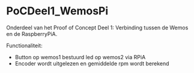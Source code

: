 # PoCDeel1_WemosPi
Onderdeel van het Proof of Concept Deel 1: Verbinding tussen de Wemos en de RaspberryPiA.

Functionaliteit:

*	Button op wemos1 bestuurd led op wemos2 via RPiA
*	Encoder wordt uitgelezen en gemiddelde rpm wordt berekend
